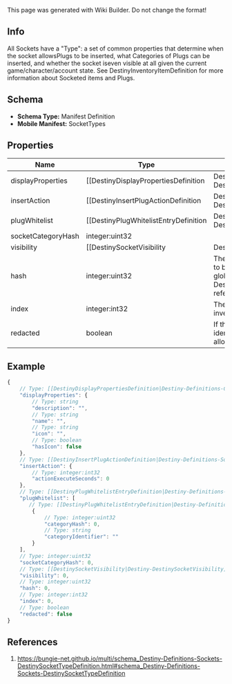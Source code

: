 <span class="wiki-builder">This page was generated with Wiki Builder. Do not change the format!</span>

## Info
All Sockets have a &quot;Type&quot;: a set of common properties that determine when the socket allowsPlugs to be inserted, what Categories of Plugs can be inserted, and whether the socket iseven visible at all given the current game/character/account state. See DestinyInventoryItemDefinition for more information about Socketed items and Plugs.

## Schema
* **Schema Type:** Manifest Definition
* **Mobile Manifest:** SocketTypes

## Properties
Name | Type | Description
---- | ---- | -----------
displayProperties | [[DestinyDisplayPropertiesDefinition|Destiny-Definitions-Common-DestinyDisplayPropertiesDefinition]]:Definition | There are fields for this display data, but they appear to be unpopulated as of now.I am not sure where in the UI these would show if they even were populated, butI will continue to return this data in case it becomes useful.
insertAction | [[DestinyInsertPlugActionDefinition|Destiny-Definitions-Sockets-DestinyInsertPlugActionDefinition]]:Definition | Defines what happens when a plug is inserted into sockets of this type.
plugWhitelist | [[DestinyPlugWhitelistEntryDefinition|Destiny-Definitions-Sockets-DestinyPlugWhitelistEntryDefinition]]:Definition[] | A list of Plug &quot;Categories&quot; that are allowed to be plugged into sockets of this type. These should be compared against a given plug item's DestinyInventoryItemDefinition.plug.plugCategoryHash,which indicates the plug item's category. If the plug's category matches any whitelisted plug, or if the whitelist is empty, it is allowed to be inserted.
socketCategoryHash | integer:uint32 | 
visibility | [[DestinySocketVisibility|Destiny-DestinySocketVisibility]]:Enum | 
hash | integer:uint32 | The unique identifier for this entity.  Guaranteed to be unique for the type of entity, but not globally. When entities refer to each other in Destiny content, it is this hash that they are referring to.
index | integer:int32 | The index of the entity as it was found in the investment tables.
redacted | boolean | If this is true, then there is an entity with this identifier/type combination, but BNet isnot yet allowed to show it.  Sorry!

## Example
```javascript
{
    // Type: [[DestinyDisplayPropertiesDefinition|Destiny-Definitions-Common-DestinyDisplayPropertiesDefinition]]:Definition
    "displayProperties": {
        // Type: string
        "description": "",
        // Type: string
        "name": "",
        // Type: string
        "icon": "",
        // Type: boolean
        "hasIcon": false
    },
    // Type: [[DestinyInsertPlugActionDefinition|Destiny-Definitions-Sockets-DestinyInsertPlugActionDefinition]]:Definition
    "insertAction": {
        // Type: integer:int32
        "actionExecuteSeconds": 0
    },
    // Type: [[DestinyPlugWhitelistEntryDefinition|Destiny-Definitions-Sockets-DestinyPlugWhitelistEntryDefinition]]:Definition[]
    "plugWhitelist": [
       // Type: [[DestinyPlugWhitelistEntryDefinition|Destiny-Definitions-Sockets-DestinyPlugWhitelistEntryDefinition]]:Definition
        {
            // Type: integer:uint32
            "categoryHash": 0,
            // Type: string
            "categoryIdentifier": ""
        }
    ],
    // Type: integer:uint32
    "socketCategoryHash": 0,
    // Type: [[DestinySocketVisibility|Destiny-DestinySocketVisibility]]:Enum
    "visibility": 0,
    // Type: integer:uint32
    "hash": 0,
    // Type: integer:int32
    "index": 0,
    // Type: boolean
    "redacted": false
}

```

## References
1. https://bungie-net.github.io/multi/schema_Destiny-Definitions-Sockets-DestinySocketTypeDefinition.html#schema_Destiny-Definitions-Sockets-DestinySocketTypeDefinition
